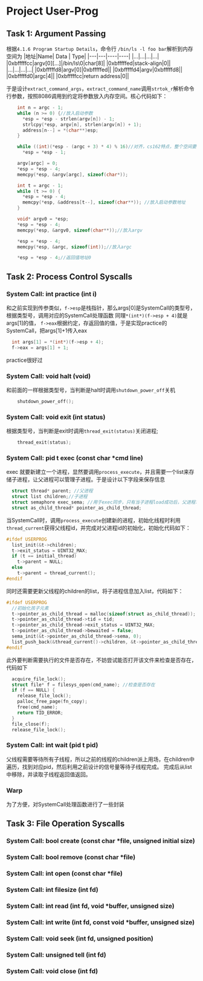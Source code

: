 # Project User-Prog

## Task 1: Argument Passing

根据`4.1.6 Program Startup Details`，命令行 `/bin/ls -l foo bar`解析到内存空间为
|地址|Name| Data | Type|
|---|---|----|----|
|...|...|...|...|
|0xbfffffcc|argv[0][...]|/bin/ls\0|char[8]|
|0xbfffffed|stack-align|0||
|...|...|...|...|
|0xbfffffd8|argv[0]|0xbfffffed||
|0xbfffffd4|argv|0xbfffffd8||
|0xbfffffd0|argc|4||
|0xbfffffcc|return address|0||

于是设计`extract_command_args`，`extract_command_name`调用`strtok_r`解析命令行参数，按照8086调用到约定将参数放入内存空间。核心代码如下：

```c
    int n = argc - 1;
    while (n >= 0) {//放入启动参数
      *esp = *esp - strlen(argv[n]) - 1;
      strlcpy(*esp, argv[n], strlen(argv[n]) + 1);
      address[n--] = *(char**)esp;
    }

    while ((int)(*esp - (argc + 3) * 4) % 16)//对齐，cs162特点，整个空间要对齐
      *esp = *esp - 1;

    argv[argc] = 0;
    *esp = *esp - 4;
    memcpy(*esp, &argv[argc], sizeof(char*));

    int t = argc - 1;
    while (t >= 0) {
      *esp = *esp - 4;
      memcpy(*esp, &address[t--], sizeof(char**)); //放入启动参数地址
    }

    void* argv0 = *esp;
    *esp = *esp - 4;
    memcpy(*esp, &argv0, sizeof(char**));//放入argv

    *esp = *esp - 4;
    memcpy(*esp, &argc, sizeof(int));//放入argc

    *esp = *esp - 4;//返回值地址0
```

## Task 2: Process Control Syscalls

### System Call: int practice (int i)

和之前实现到传参类似，`f->esp`是栈指针，那么args[0]是SystemCall的类型号，根据类型号，调用对应的SystemCall处理函数
同理`*(int*)(f->esp + 4)`就是args[1]的值，
`f->eax`根据约定，存返回值的值，于是实现practice的SystemCall，把args[1]+1传入eax

```c
  int args[1] = *(int*)(f->esp + 4);
  f->eax = args[1] + 1;
```

practice很好过

### System Call: void halt (void)

和前面的一样根据类型号，当判断是halt时调用`shutdown_power_off`关机

```c
    shutdown_power_off();
```

### System Call: void exit (int status)

根据类型号，当判断是exit时调用`thread_exit(status)`关闭进程;

```c
    thread_exit(status);
```

### System Call: pid t exec (const char *cmd line)

exec 就要新建立一个进程，显然要调用`process_execute`，并且需要一个list来存储子进程，让父进程可以管理子进程。于是设计以下字段来保存信息

```c
  struct thread* parent; //父进程
  struct list children;//子进程
  struct semaphore exec_sema; //用于exec同步，只有当子进程load成功后，父进程才能从exec返回
  struct as_child_thread* pointer_as_child_thread;
```

当SystemCall时，调用`process_execute`创建新的进程，初始化线程时利用`thread_current`获得父线程id，并完成对父进程id的初始化，初始化代码如下：

```c
#ifdef USERPROG
  list_init(&t->children);
  t->exit_status = UINT32_MAX;
  if (t == initial_thread)
    t->parent = NULL;
  else
    t->parent = thread_current();
#endif
```

同时还需要更新父线程的children的list，将子进程信息加入list，代码如下：

```c
#ifdef USERPROG
  //初始化孩子元素
  t->pointer_as_child_thread = malloc(sizeof(struct as_child_thread));
  t->pointer_as_child_thread->tid = tid;
  t->pointer_as_child_thread->exit_status = UINT32_MAX;
  t->pointer_as_child_thread->bewaited = false;
  sema_init(&t->pointer_as_child_thread->sema, 0);
  list_push_back(&thread_current()->children, &t->pointer_as_child_thread->child_thread_elem);
#endif
```

此外要判断需要执行的文件是否存在，不妨尝试能否打开该文件来检查是否存在，代码如下

```c
  acquire_file_lock();
  struct file* f = filesys_open(cmd_name); //检查是否存在
  if (f == NULL) {
    release_file_lock();
    palloc_free_page(fn_copy);
    free(cmd_name);
    return TID_ERROR;
  }
  file_close(f);
  release_file_lock();
```

### System Call: int wait (pid t pid)

父线程需要等待所有子线程，所以之前的线程的children派上用场，在children中遍历，找到对应pid，然后利用之前设计的信号量等待子线程完成。
完成后从list中移除，并读取子线程返回值返回。

### Warp

为了方便，对SystemCall处理函数进行了一些封装

## Task 3: File Operation Syscalls

### System Call: bool create (const char *file, unsigned initial size)
### System Call: bool remove (const char *file) 
### System Call: int open (const char *file)
### System Call: int filesize (int fd) 
### System Call: int read (int fd, void *buffer, unsigned size)
### System Call: int write (int fd, const void *buffer, unsigned size) 
### System Call: void seek (int fd, unsigned position)

### System Call: unsigned tell (int fd)

### System Call: void close (int fd)

